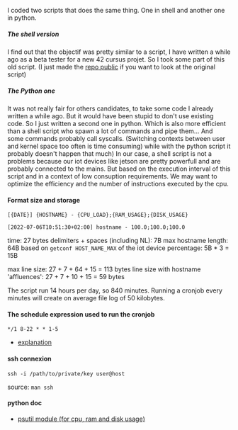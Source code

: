  
I coded two scripts that does the same thing. One in shell and another one in python.
##### The shell version
I find out that the objectif was pretty similar to a script,
I have written a while ago as a beta tester for a new 42 cursus projet.
So I took some part of this old script. (I just made the [repo public](https://github.com/ggjulio/born2beroot) if you want to look at the original script)


##### The Python one 
It was not really fair for others candidates, to take some code I already written a while ago.
But it would have been stupid to don't use existing code. So I just written a second one in python.
Which is also more efficient than a shell script who spawn a lot of commands and pipe them... And some commands probably call syscalls. (Switching contexts between user and kernel space too often is time consuming)
while with the python script it probably doesn't happen that much)
In our case, a shell script is not a problems because our iot devices like jetson are pretty powerfull and are probably connected to the mains.
But based on the execution interval of this script and in a context of low consuption requirements. We may want to optimize the efficiency and the number of instructions executed by the cpu.

#### Format size and storage

```
[{DATE}] {HOSTNAME} - {CPU_LOAD};{RAM_USAGE};{DISK_USAGE}
```
```
[2022-07-06T10:51:30+02:00] hostname - 100.0;100.0;100.0
```

time: 27 bytes
delimiters + spaces (including NL): 7B
max hostname length: 64B based on `getconf HOST_NAME_MAX` of the iot device
percentage: 5B * 3 = 15B

max line size: 27 + 7 + 64 + 15 = 113 bytes
line size with hostname 'affluences': 27 + 7 + 10 + 15 = 59 bytes

The script run 14 hours per day, so 840 minutes.
Running a cronjob every minutes will create on average file log of 50 kilobytes.

#### The schedule expression used to run the cronjob
`*/1 8-22 * * 1-5`
- [explanation](https://crontab.guru/#1_8-22_*_*_1-5)

#### ssh connexion

```shell
ssh -i /path/to/private/key user@host 
```
source: `man ssh`

#### python doc
- [psutil module (for cpu, ram and disk usage)](https://psutil.readthedocs.io/en/latest/index.html)
